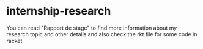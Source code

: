 # internship-research
You can read "Rapport de stage" to find more information about my research topic and other details and also check the rkt file for some code in racket
